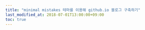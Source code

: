 ```yaml
---
title: "minimal mistakes 테마를 이용해 github.io 블로그 구축하기"
last_modified_at: 2018-07-01T13:00:00+09:00
toc: true
---
```


